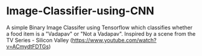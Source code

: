 # Image-Classifier-using-CNN
A simple Binary Image Classifer using Tensorflow which classifies whether a food item is a "Vadapav" or "Not a Vadapav". Inspired by a scene from the TV Series - Silicon Valley (https://www.youtube.com/watch?v=ACmydtFDTGs)

